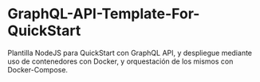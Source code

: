 # GraphQL-API-Template-For-QuickStart
Plantilla NodeJS para QuickStart con GraphQL API, y despliegue mediante uso de contenedores con Docker, y orquestación de los mismos con Docker-Compose.
